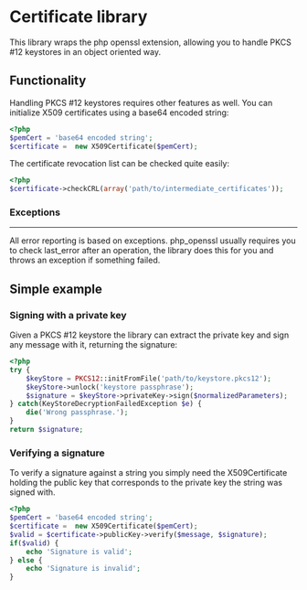 Certificate library
=====================

This library wraps the php openssl extension, allowing you to handle PKCS #12 keystores
in an object oriented way.

Functionality
-------------

Handling PKCS #12 keystores requires other features as well.
You can initialize X509 certificates using a base64 encoded string:
```php
<?php
$pemCert = 'base64 encoded string';
$certificate =  new X509Certificate($pemCert);
```
The certificate revocation list can be checked quite easily:
```php
<?php
$certificate->checkCRL(array('path/to/intermediate_certificates'));
```

### Exceptions ###
----------

All error reporting is based on exceptions. php_openssl usually requires you to check last_error
after an operation, the library does this for you and throws an exception if something failed.

Simple example
--------------

### Signing with a private key ###

Given a PKCS #12 keystore the library can extract the private key and sign any message with it, returning the signature:

```php
<?php
try {
	$keyStore = PKCS12::initFromFile('path/to/keystore.pkcs12');
	$keyStore->unlock('keystore passphrase');
	$signature = $keyStore->privateKey->sign($normalizedParameters);
} catch(KeyStoreDecryptionFailedException $e) {
	die('Wrong passphrase.');
}
return $signature;
```

### Verifying a signature ###

To verify a signature against a string you simply need the X509Certificate holding the public key that corresponds to the private key the string was signed with.

```php
<?php
$pemCert = 'base64 encoded string';
$certificate =  new X509Certificate($pemCert);
$valid = $certificate->publicKey->verify($message, $signature);
if($valid) {
	echo 'Signature is valid';
} else {
	echo 'Signature is invalid';
}
```

